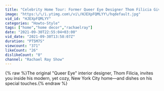 ```yaml
---
title: "Celebrity Home Tour: Former Queer Eye Designer Thom Filicia Gives Look Inside His Modern NYC Home"
image: "https:\/\/i.ytimg.com\/vi\/HJEXpFQMLYY\/hqdefault.jpg"
vid_id: "HJEXpFQMLYY"
categories: "Howto-Style"
tags: ["home","home decor","rachaelray"]
date: "2021-09-30T22:55:04+03:00"
vid_date: "2021-09-30T13:58:07Z"
duration: "PT5M7S"
viewcount: "371"
likeCount: "26"
dislikeCount: "0"
channel: "Rachael Ray Show"
---
```

{% raw %}The original &quot;Queer Eye&quot; interior designer, Thom Filicia, invites you inside his modern, yet cozy, New York City home—and dishes on his special touches.{% endraw %}
